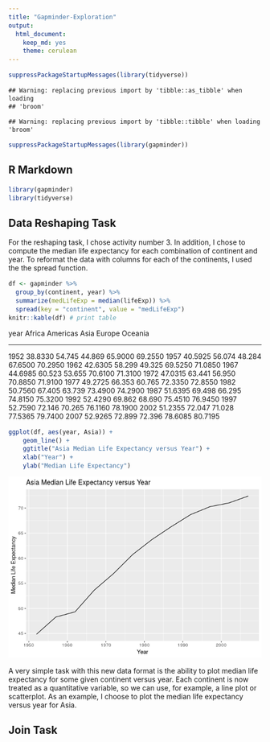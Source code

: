 ```yaml
---
title: "Gapminder-Exploration"
output: 
  html_document:
    keep_md: yes
    theme: cerulean
---
```


```r
suppressPackageStartupMessages(library(tidyverse))
```

```
## Warning: replacing previous import by 'tibble::as_tibble' when loading
## 'broom'
```

```
## Warning: replacing previous import by 'tibble::tibble' when loading 'broom'
```

```r
suppressPackageStartupMessages(library(gapminder))
```



## R Markdown


```r
library(gapminder)
library(tidyverse)
```

## Data Reshaping Task

For the reshaping task, I chose activity number 3. In addition, I chose to compute the median life expectancy for each combination of continent and year. To reformat the data with columns for each of the continents, I used the the spread function.

```r
df <- gapminder %>%
  group_by(continent, year) %>%
  summarize(medLifeExp = median(lifeExp)) %>%
  spread(key = "continent", value = "medLifeExp") 
knitr::kable(df) # print table
```



 year    Africa   Americas     Asia    Europe   Oceania
-----  --------  ---------  -------  --------  --------
 1952   38.8330     54.745   44.869   65.9000   69.2550
 1957   40.5925     56.074   48.284   67.6500   70.2950
 1962   42.6305     58.299   49.325   69.5250   71.0850
 1967   44.6985     60.523   53.655   70.6100   71.3100
 1972   47.0315     63.441   56.950   70.8850   71.9100
 1977   49.2725     66.353   60.765   72.3350   72.8550
 1982   50.7560     67.405   63.739   73.4900   74.2900
 1987   51.6395     69.498   66.295   74.8150   75.3200
 1992   52.4290     69.862   68.690   75.4510   76.9450
 1997   52.7590     72.146   70.265   76.1160   78.1900
 2002   51.2355     72.047   71.028   77.5365   79.7400
 2007   52.9265     72.899   72.396   78.6085   80.7195

```r
ggplot(df, aes(year, Asia)) + 
    geom_line() +
    ggtitle("Asia Median Life Expectancy versus Year") + 
    xlab("Year") + 
    ylab("Median Life Expectancy")
```

![](Gapminder-Exploration_files/figure-html/unnamed-chunk-2-1.png)<!-- -->

A very simple task with this new data format is the ability to plot median life expectancy for some given continent versus year. Each continent is now treated as a quantitative variable, so we can use, for example, a line plot or scatterplot. As an example, I choose to plot the median life expectancy versus year for Asia.

## Join Task


